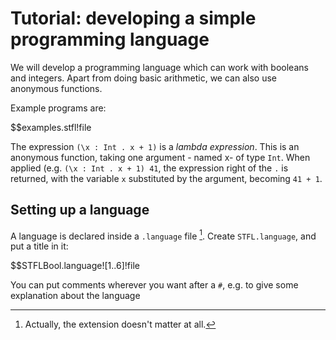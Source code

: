 
 Tutorial: developing a simple programming language
====================================================

We will develop a programming language which can work with booleans and integers. Apart from doing basic arithmetic, we can also use anonymous functions.

Example programs are:

$$examples.stfl!file



The expression `(\x : Int . x + 1)` is a _lambda expression_. This is an anonymous function, taking one argument - named x- of type `Int`. When applied (e.g. `(\x : Int . x + 1) 41`, the expression right of the `.` is returned, with the variable `x` substituted by the argument, becoming `41 + 1`.


 Setting up a language
-----------------------

A language is declared inside a `.language` file [^extension]. Create `STFL.language`, and put a title in it:

[^extension]: Actually, the extension doesn't matter at all.


$$STFLBool.language![1..6]!file


You can put comments wherever you want after a `#`, e.g. to give some explanation about the language 
